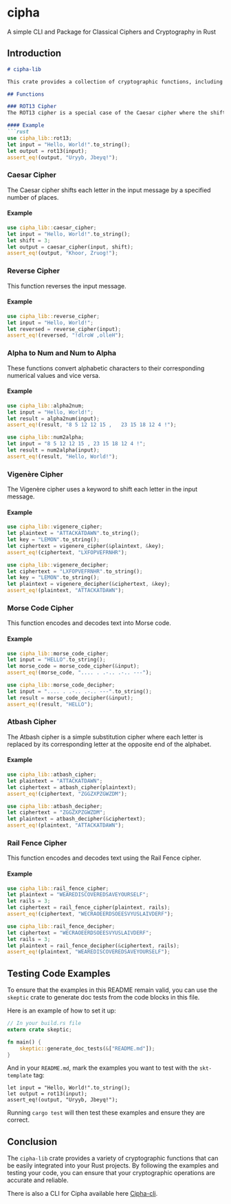 # cipha
A simple CLI and Package for Classical Ciphers and Cryptography in Rust

## Introduction
```markdown
# cipha-lib

This crate provides a collection of cryptographic functions, including various ciphers and encoding schemes. It is designed to be easy to use and integrate into Rust projects.

## Functions

### ROT13 Cipher
The ROT13 cipher is a special case of the Caesar cipher where the shift is always 13.

#### Example
```rust
use cipha_lib::rot13;
let input = "Hello, World!".to_string();
let output = rot13(input);
assert_eq!(output, "Uryyb, Jbeyq!");
```

### Caesar Cipher
The Caesar cipher shifts each letter in the input message by a specified number of places.

#### Example
```rust
use cipha_lib::caesar_cipher;
let input = "Hello, World!".to_string();
let shift = 3;
let output = caesar_cipher(input, shift);
assert_eq!(output, "Khoor, Zruog!");
```

### Reverse Cipher
This function reverses the input message.

#### Example
```rust
use cipha_lib::reverse_cipher;
let input = "Hello, World!";
let reversed = reverse_cipher(input);
assert_eq!(reversed, "!dlroW ,olleH");
```

### Alpha to Num and Num to Alpha
These functions convert alphabetic characters to their corresponding numerical values and vice versa.

#### Example
```rust
use cipha_lib::alpha2num;
let input = "Hello, World!";
let result = alpha2num(input);
assert_eq!(result, "8 5 12 12 15 ,   23 15 18 12 4 !");

use cipha_lib::num2alpha;
let input = "8 5 12 12 15 , 23 15 18 12 4 !";
let result = num2alpha(input);
assert_eq!(result, "Hello, World!");
```

### Vigenère Cipher
The Vigenère cipher uses a keyword to shift each letter in the input message.

#### Example
```rust
use cipha_lib::vigenere_cipher;
let plaintext = "ATTACKATDAWN".to_string();
let key = "LEMON".to_string();
let ciphertext = vigenere_cipher(&plaintext, &key);
assert_eq!(ciphertext, "LXFOPVEFRNHR");

use cipha_lib::vigenere_decipher;
let ciphertext = "LXFOPVEFRNHR".to_string();
let key = "LEMON".to_string();
let plaintext = vigenere_decipher(&ciphertext, &key);
assert_eq!(plaintext, "ATTACKATDAWN");
```

### Morse Code Cipher
This function encodes and decodes text into Morse code.

#### Example
```rust
use cipha_lib::morse_code_cipher;
let input = "HELLO".to_string();
let morse_code = morse_code_cipher(&input);
assert_eq!(morse_code, ".... . .-.. .-.. ---");

use cipha_lib::morse_code_decipher;
let input = ".... . .-.. .-.. ---".to_string();
let result = morse_code_decipher(&input);
assert_eq!(result, "HELLO");
```

### Atbash Cipher
The Atbash cipher is a simple substitution cipher where each letter is replaced by its corresponding letter at the opposite end of the alphabet.

#### Example
```rust
use cipha_lib::atbash_cipher;
let plaintext = "ATTACKATDAWN";
let ciphertext = atbash_cipher(plaintext);
assert_eq!(ciphertext, "ZGGZXPZGWZDM");

use cipha_lib::atbash_decipher;
let ciphertext = "ZGGZXPZGWZDM";
let plaintext = atbash_decipher(&ciphertext);
assert_eq!(plaintext, "ATTACKATDAWN");
```

### Rail Fence Cipher
This function encodes and decodes text using the Rail Fence cipher.

#### Example
```rust
use cipha_lib::rail_fence_cipher;
let plaintext = "WEAREDISCOVEREDSAVEYOURSELF";
let rails = 3;
let ciphertext = rail_fence_cipher(plaintext, rails);
assert_eq!(ciphertext, "WECRAOEERDSOEESVYUSLAIVDERF");

use cipha_lib::rail_fence_decipher;
let ciphertext = "WECRAOEERDSOEESVYUSLAIVDERF";
let rails = 3;
let plaintext = rail_fence_decipher(&ciphertext, rails);
assert_eq!(plaintext, "WEAREDISCOVEREDSAVEYOURSELF");
```

## Testing Code Examples

To ensure that the examples in this README remain valid, you can use the `skeptic` crate to generate doc tests from the code blocks in this file.

Here is an example of how to set it up:

```rust
// In your build.rs file
extern crate skeptic;

fn main() {
    skeptic::generate_doc_tests(&["README.md"]);
}
```

And in your `README.md`, mark the examples you want to test with the `skt-template` tag:


```rust,skt-template
let input = "Hello, World!".to_string();
let output = rot13(input);
assert_eq!(output, "Uryyb, Jbeyq!");
```


Running `cargo test` will then test these examples and ensure they are correct.

## Conclusion

The `cipha-lib` crate provides a variety of cryptographic functions that can be easily integrated into your Rust projects. By following the examples and testing your code, you can ensure that your cryptographic operations are accurate and reliable.




There is also a CLI for Cipha available here [Cipha-cli](CLI.md).
